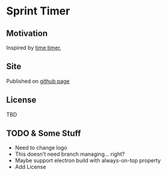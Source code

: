 # Sprint Timer


## Motivation
Inspired by [time timer](https://www.timetimer.com/), 

## Site
Published on [github page]()

## License
TBD

## TODO & Some Stuff
 - Need to change logo
 - This doesn't need branch managing... right?
 - Maybe support electron build with always-on-top property
 - Add License
